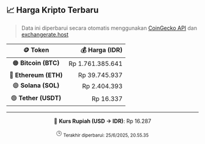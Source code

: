 

<!-- HARGA_KRIPTO -->
## 📈 Harga Kripto Terbaru

> Data ini diperbarui secara otomatis menggunakan [CoinGecko API](https://www.coingecko.com/) dan [exchangerate.host](https://exchangerate.host/)

<div align="center">

| 🪙 Token | 💰 Harga (IDR) |
|:------:|---------------:|
| 🟠 **Bitcoin (BTC)**   | Rp 1.761.385.641 |
| 🔵 **Ethereum (ETH)**  | Rp 39.745.937 |
| 🟣 **Solana (SOL)**    | Rp 2.404.393 |
| 🟢 **Tether (USDT)**   | Rp 16.337 |

---

💱 **Kurs Rupiah (USD → IDR)**: Rp 16.287

🕒 <sub>Terakhir diperbarui: 25/6/2025, 20.55.35</sub>

</div>
<!-- /HARGA_KRIPTO -->